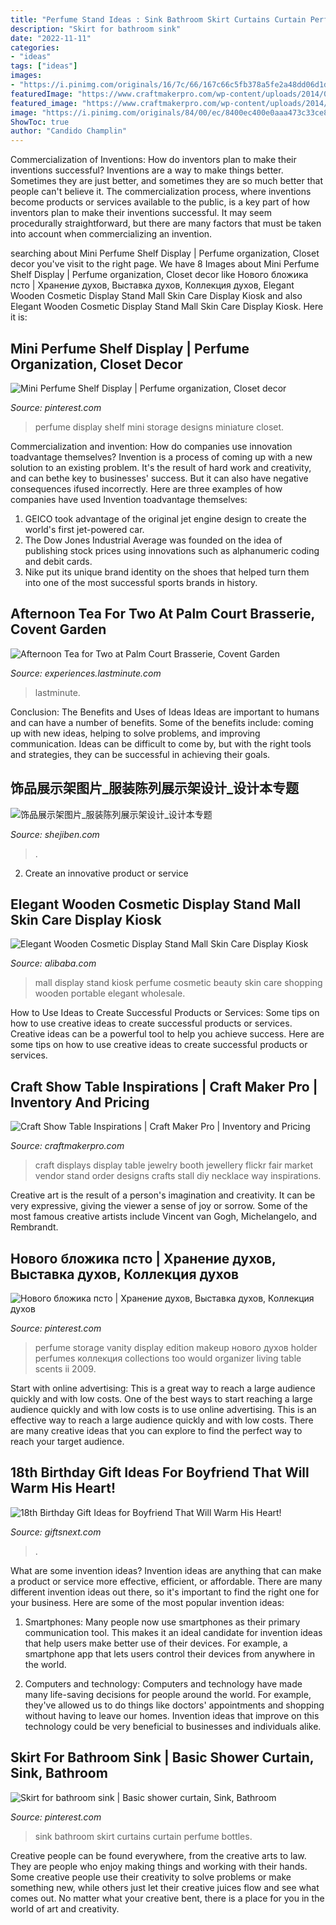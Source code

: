```yaml
---
title: "Perfume Stand Ideas : Sink Bathroom Skirt Curtains Curtain Perfume Bottles"
description: "Skirt for bathroom sink"
date: "2022-11-11"
categories:
- "ideas"
tags: ["ideas"]
images:
- "https://i.pinimg.com/originals/16/7c/66/167c66c5fb378a5fe2a48dd06d1de5f3.jpg"
featuredImage: "https://www.craftmakerpro.com/wp-content/uploads/2014/06/flickr.jpg"
featured_image: "https://www.craftmakerpro.com/wp-content/uploads/2014/06/flickr.jpg"
image: "https://i.pinimg.com/originals/84/00/ec/8400ec400e0aaa473c33ce88b6959c66.jpg"
ShowToc: true
author: "Candido Champlin"
---
```



Commercialization of Inventions: How do inventors plan to make their inventions successful?
Inventions are a way to make things better. Sometimes they are just better, and sometimes they are so much better that people can't believe it. The commercialization process, where inventions become products or services available to the public, is a key part of how inventors plan to make their inventions successful. It may seem procedurally straightforward, but there are many factors that must be taken into account when commercializing an invention.

	

		
searching about Mini Perfume Shelf Display | Perfume organization, Closet decor you've visit to the right page. We have 8 Images about Mini Perfume Shelf Display | Perfume organization, Closet decor like Нового бложика псто | Хранение духов, Выставка духов, Коллекция духов, Elegant Wooden Cosmetic Display Stand Mall Skin Care Display Kiosk and also Elegant Wooden Cosmetic Display Stand Mall Skin Care Display Kiosk. Here it is:
		
    
## Mini Perfume Shelf Display | Perfume Organization, Closet Decor

<img loading=lazy src="https://i.pinimg.com/originals/16/7c/66/167c66c5fb378a5fe2a48dd06d1de5f3.jpg" onerror="this.onerror=null;this.src='https://tse3.mm.bing.net/th?id=OIP.rW67iDkUT2T9MNaR9-x8uQHaJ3&amp;pid=15.1';" alt="Mini Perfume Shelf Display | Perfume organization, Closet decor">

_Source: pinterest.com_

>perfume display shelf mini storage designs miniature closet. 

	

Commercialization and invention: How do companies use innovation toadvantage themselves?
Invention is a process of coming up with a new solution to an existing problem. It's the result of hard work and creativity, and can bethe key to businesses' success. But it can also have negative consequences ifused incorrectly. Here are three examples of how companies have used Invention toadvantage themselves: 
1. GEICO took advantage of the original jet engine design to create the world's first jet-powered car.
2. The Dow Jones Industrial Average was founded on the idea of publishing stock prices using innovations such as alphanumeric coding and debit cards.
3. Nike put its unique brand identity on the shoes that helped turn them into one of the most successful sports brands in history.

    
## Afternoon Tea For Two At Palm Court Brasserie, Covent Garden

<img loading=lazy src="https://experiences.lastminute.com/content/img/product/large/prosecco-afternoon-tea-for-27145029.jpg" onerror="this.onerror=null;this.src='https://tse4.mm.bing.net/th?id=OIP.SOHNQ-ohERNSM3SDpzo1nQHaE8&amp;pid=15.1';" alt="Afternoon Tea for Two at Palm Court Brasserie, Covent Garden">

_Source: experiences.lastminute.com_

>lastminute. 

	

Conclusion: The Benefits and Uses of Ideas
Ideas are important to humans and can have a number of benefits. Some of the benefits include: coming up with new ideas, helping to solve problems, and improving communication. Ideas can be difficult to come by, but with the right tools and strategies, they can be successful in achieving their goals.

    
## 饰品展示架图片_服装陈列展示架设计_设计本专题

<img loading=lazy src="http://pic.shejiben.com/case/2015/09/06/20150906150851-20d89b2b.jpg" onerror="this.onerror=null;this.src='https://tse2.mm.bing.net/th?id=OIP.EGVSefOJSPWj3ZT8Xo0tiAHaFj&amp;pid=15.1';" alt="饰品展示架图片_服装陈列展示架设计_设计本专题">

_Source: shejiben.com_

>. 

	

2. Create an innovative product or service 

    
## Elegant Wooden Cosmetic Display Stand Mall Skin Care Display Kiosk

<img loading=lazy src="https://sc01.alicdn.com/kf/HTB1_lbyKVXXXXa5XpXXq6xXFXXXk/200160633/HTB1_lbyKVXXXXa5XpXXq6xXFXXXk.jpg" onerror="this.onerror=null;this.src='https://tse4.mm.bing.net/th?id=OIP.A1VgsuBX1H1PfkKXdysLlAHaFR&amp;pid=15.1';" alt="Elegant Wooden Cosmetic Display Stand Mall Skin Care Display Kiosk">

_Source: alibaba.com_

>mall display stand kiosk perfume cosmetic beauty skin care shopping wooden portable elegant wholesale. 

	

How to Use Ideas to Create Successful Products or Services: Some tips on how to use creative ideas to create successful products or services.
Creative ideas can be a powerful tool to help you achieve success. Here are some tips on how to use creative ideas to create successful products or services.

    
## Craft Show Table Inspirations | Craft Maker Pro | Inventory And Pricing

<img loading=lazy src="https://www.craftmakerpro.com/wp-content/uploads/2014/06/flickr.jpg" onerror="this.onerror=null;this.src='https://tse1.mm.bing.net/th?id=OIP.go3qkosvM78aHhFNsWWHrAHaFj&amp;pid=15.1';" alt="Craft Show Table Inspirations | Craft Maker Pro | Inventory and Pricing">

_Source: craftmakerpro.com_

>craft displays display table jewelry booth jewellery flickr fair market vendor stand order designs crafts stall diy necklace way inspirations. 

	

Creative art is the result of a person's imagination and creativity. It can be very expressive, giving the viewer a sense of joy or sorrow. Some of the most famous creative artists include Vincent van Gogh, Michelangelo, and Rembrandt.

    
## Нового бложика псто | Хранение духов, Выставка духов, Коллекция духов

<img loading=lazy src="https://i.pinimg.com/originals/24/08/63/240863fee4e5f808f186f09b14ef2e0e.jpg" onerror="this.onerror=null;this.src='https://tse1.mm.bing.net/th?id=OIP.xzJElWxmXKscuw9Hq3G_QgHaGK&amp;pid=15.1';" alt="Нового бложика псто | Хранение духов, Выставка духов, Коллекция духов">

_Source: pinterest.com_

>perfume storage vanity display edition makeup нового духов holder perfumes коллекция collections too would organizer living table scents ii 2009. 

	

Start with online advertising: This is a great way to reach a large audience quickly and with low costs.
One of the best ways to start reaching a large audience quickly and with low costs is to use online advertising. This is an effective way to reach a large audience quickly and with low costs. There are many creative ideas that you can explore to find the perfect way to reach your target audience.

    
## 18th Birthday Gift Ideas For Boyfriend That Will Warm His Heart!

<img loading=lazy src="https://giftsnext.com/wp-content/uploads/2020/08/Custom-dimensions-735x1102-px-4.jpeg" onerror="this.onerror=null;this.src='https://tse4.mm.bing.net/th?id=OIP.JP7_iCF99Zl5pnmuFfxDTQHaLG&amp;pid=15.1';" alt="18th Birthday Gift Ideas for Boyfriend That Will Warm His Heart!">

_Source: giftsnext.com_

>. 

	

What are some invention ideas?
Invention ideas are anything that can make a product or service more effective, efficient, or affordable. There are many different invention ideas out there, so it's important to find the right one for your business. Here are some of the most popular invention ideas:
1. Smartphones: Many people now use smartphones as their primary communication tool. This makes it an ideal candidate for invention ideas that help users make better use of their devices. For example, a smartphone app that lets users control their devices from anywhere in the world.

2. Computers and technology: Computers and technology have made many life-saving decisions for people around the world. For example, they've allowed us to do things like doctors' appointments and shopping without having to leave our homes. Invention ideas that improve on this technology could be very beneficial to businesses and individuals alike.


    
## Skirt For Bathroom Sink | Basic Shower Curtain, Sink, Bathroom

<img loading=lazy src="https://i.pinimg.com/originals/84/00/ec/8400ec400e0aaa473c33ce88b6959c66.jpg" onerror="this.onerror=null;this.src='https://tse3.mm.bing.net/th?id=OIP.wKOvEjtgHWr17O8qoc99dQHaJ4&amp;pid=15.1';" alt="Skirt for bathroom sink | Basic shower curtain, Sink, Bathroom">

_Source: pinterest.com_

>sink bathroom skirt curtains curtain perfume bottles. 

	

Creative people can be found everywhere, from the creative arts to law. They are people who enjoy making things and working with their hands. Some creative people use their creativity to solve problems or make something new, while others just let their creative juices flow and see what comes out. No matter what your creative bent, there is a place for you in the world of art and creativity.

